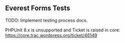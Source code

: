 ## Everest Forms Tests

TODO: Implement testing process docs.

PHPUnit 8.x is unsupported and Ticket is raised in core: https://core.trac.wordpress.org/ticket/46149
